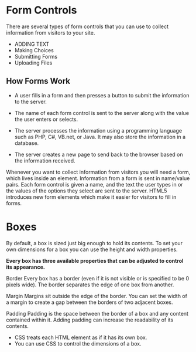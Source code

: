 # Form Controls

There are several types of form controls that you can use to collect information from visitors to your site.

* ADDING TEXT
* Making Choices
* Submitting Forms
* Uploading Files


## How Forms Work

* A user fills in a form and then presses a button to submit the information to the server.

* The name of each form control is sent to the server along with the value the user enters or selects.
* The server processes the information using a programming language such as PHP, C#, VB.net, or Java. It may also store the information in a database.
* The server creates a new page to send back to the browser based on the information received.


Whenever you want to collect information from visitors you will need a form, which lives inside an element.
Information from a form is sent in name/value pairs.
 Each form control is given a name, and the text the user types in or the values of the options they select are sent to the server.
HTML5 introduces new form elements which make it easier for visitors to fill in forms.



# Boxes

By default, a box is sized just big enough to hold its contents. To set your own dimensions for a box you can use the height and width properties.



**Every box has three available properties that can be adjusted to control its appearance.**

Border
Every box has a border (even if it is not visible or is specified to be 0 pixels wide). The border separates the edge of one box from another.

Margin
Margins sit outside the edge of the border. You can set the width of a margin to create a gap between the borders of two adjacent boxes.

Padding
Padding is the space between the border of a box and any content contained within it. Adding padding can increase the readability of its contents.

* CSS treats each HTML element as if it has its own box. 
* You can use CSS to control the dimensions of a box.
